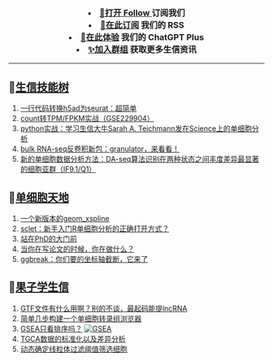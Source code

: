 
<h3 align="center">   
<li> <a href="https://app.follow.is/share/feeds/86231884517090304">🌈打开 Follow </a>订阅我们</li>  

<li> <a href="https://bioinforss-channel.vercel.app/">🎈在此订阅</a> 我们的 RSS</li>  

<li> <a href="https://kyplus.092420.xyz/">🌟在此体验</a> 我们的 ChatGPT Plus </li>  

<li> <a href="https://t.me/BioInfoTalk">✨加入群组</a> 获取更多生信资讯</li>  
</h3>

------------------

## 📝[生信技能树](https://github.com/ixxmu/mp_duty/issues?q=label%3A%E7%94%9F%E4%BF%A1%E6%8A%80%E8%83%BD%E6%A0%91+is%3Aclosed)
<!-- 1issueTable -->

1. [一行代码转换h5ad为seurat：超简单](https://github.com/ixxmu/mp_duty/issues/6874) 
2. [count转TPM/FPKM实战（GSE229904）](https://github.com/ixxmu/mp_duty/issues/6862) 
3. [python实战：学习生信大牛Sarah A. Teichmann发在Science上的单细胞分析](https://github.com/ixxmu/mp_duty/issues/6853) 
4. [bulk RNA-seq反卷积新包：granulator，来看看！](https://github.com/ixxmu/mp_duty/issues/6852) 
5. [新的单细胞数据分析方法：DA-seq算法识别在两种状态之间丰度差异最显著的细胞亚群（IF9.1/Q1）](https://github.com/ixxmu/mp_duty/issues/6834) 
<!-- 1issueTable -->
## 📝[单细胞天地](https://github.com/ixxmu/mp_duty/issues?q=label%3A%E5%8D%95%E7%BB%86%E8%83%9E%E5%A4%A9%E5%9C%B0+is%3Aclosed)
<!-- 2issueTable -->

1. [一个新版本的geom_xspline](https://github.com/ixxmu/mp_duty/issues/6858) 
2. [sclet：新手入门R单细胞分析的正确打开方式？](https://github.com/ixxmu/mp_duty/issues/6588) 
3. [站在PhD的大门前](https://github.com/ixxmu/mp_duty/issues/6578) 
4. [当你在写论文的时候，你在做什么？](https://github.com/ixxmu/mp_duty/issues/6577) 
5. [ggbreak：你们要的坐标轴截断，它来了](https://github.com/ixxmu/mp_duty/issues/6328) 
<!-- 2issueTable -->

## 📝[果子学生信](https://github.com/ixxmu/mp_duty/issues?q=label%3A%E6%9E%9C%E5%AD%90%E5%AD%A6%E7%94%9F%E4%BF%A1+is%3Aclosed)
<!-- 3issueTable -->

1. [GTF文件有什么用啊？别的不谈，最起码能提lncRNA](https://github.com/ixxmu/mp_duty/issues/6080) 
2. [简单几步构建一个单细胞转录组浏览器](https://github.com/ixxmu/mp_duty/issues/5103) 
3. [GSEA只看排序吗？](https://github.com/ixxmu/mp_duty/issues/4920) [![GSEA](https://img.shields.io/github/labels/ixxmu/mp_duty/GSEA)](https://github.com/ixxmu/mp_duty/labels/GSEA)
4. [TGCA数据的标准化以及差异分析](https://github.com/ixxmu/mp_duty/issues/4829) 
5. [动态确定线粒体过滤阈值筛选细胞](https://github.com/ixxmu/mp_duty/issues/4754) 
<!-- 3issueTable -->
